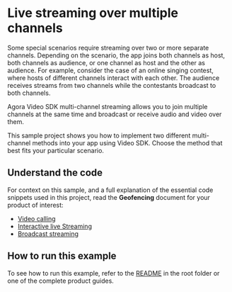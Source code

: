 # Live streaming over multiple channels

Some special scenarios require streaming over two or more separate channels. Depending on the scenario, the app joins both channels as host, both channels as audience, or one channel as host and the other as audience. For example, consider the case of an online singing contest, where hosts of different channels interact with each other. The audience receives streams from two channels while the contestants broadcast to both channels.

Agora Video SDK multi-channel streaming allows you to join multiple channels at the same time and broadcast or receive audio and video over them. 

This sample project shows you how to implement two different multi-channel methods into your app using Video SDK. Choose the method that best fits your particular scenario.

## Understand the code

For context on this sample, and a full explanation of the essential code snippets used in this project, read the **Geofencing** document for your product of interest:

* [Video calling](https://docs.agora.io/en/video-calling/develop/live-streaming-over-multiple-channels?platform=flutter)
* [Interactive live Streaming](https://docs.agora.io/en/interactive-live-streaming/develop/live-streaming-over-multiple-channels?platform=flutter)
* [Broadcast streaming](https://docs.agora.io/en/broadcast-streaming/develop/live-streaming-over-multiple-channels?platform=flutter)


## How to run this example

To see how to run this example, refer to the [README](../../../README.md) in the root folder or one of the complete product guides.
